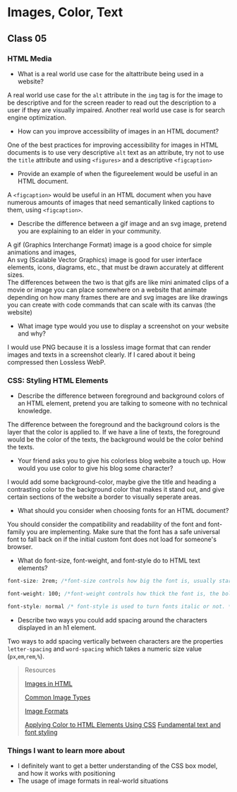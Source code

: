 # Images, Color, Text

## Class 05

### HTML Media
- What is a real world use case for the altattribute being used in a website?

A real world use case for the `alt` attribute in the `img` tag is for the image to be descriptive and for the screen reader to read out the description to a user if they are visually impaired. Another real world use case is for search engine optimization. 

- How can you improve accessibility of images in an HTML document?

One of the best practices for improving accessibility for images in HTML documents is to use very descriptive `alt` text as an attribute, try not to use the `title` attribute and using `<figures>` and a descriptive `<figcaption>`

- Provide an example of when the figureelement would be useful in an HTML document.

A `<figcaption>` would be useful in an HTML document when you have numerous amounts of images that need semantically linked captions to them, using `<figcaption>`.

- Describe the difference between a gif image and an svg image, pretend you are explaining to an elder in your community.

A gif (Graphics Interchange Format) image is a good choice for simple animations and images, 
<br>
An svg (Scalable Vector Graphics) image is good for user interface elements, icons, diagrams, etc., that must be drawn accurately at different sizes.
<br>
The differences between the two is that gifs are like mini animated clips of a movie or image you can place somewhere on a website that animate depending on how many frames there are and svg images are like drawings you can create with code commands that can scale with its canvas (the website)

- What image type would you use to display a screenshot on your website and why?

I would use PNG because it is a lossless image format that can render images and texts in a screenshot clearly. If I cared about it being compressed then Lossless WebP.

### CSS: Styling HTML Elements 
- Describe the difference between foreground and background colors of an HTML element, pretend you are talking to someone with no technical knowledge.

The difference between the foreground and the background colors is the layer that the color is applied to. If we have a line of texts, the foreground would be the color of the texts, the background would be the color behind the texts.

- Your friend asks you to give his colorless blog website a touch up. How would you use color to give his blog some character?

I would add some background-color, maybe give the title and heading a contrasting color to the background color that makes it stand out, and give certain sections of the website a border to visually seperate areas.

- What should you consider when choosing fonts for an HTML document?

You should consider the compatibility and readability of the font and font-family you are implementing. Make sure that the font has a safe universal font to fall back on if the initial custom font does not load for someone's browser.

- What do font-size, font-weight, and font-style do to HTML text elements?

```css
font-size: 2rem; /*font-size controls how big the font is, usually starting from a default of 16px */

font-weight: 100; /*font-weight controls how thick the font is, the boldness of the font. */

font-style: normal /* font-style is used to turn fonts italic or not. */

```

- Describe two ways you could add spacing around the characters displayed in an h1 element.

Two ways to add spacing vertically between characters are the properties `letter-spacing` and `word-spacing` which takes a numeric size value (`px`,`em`,`rem`,`%`).

>Resources
>
>[Images in HTML](https://developer.mozilla.org/en-US/docs/Learn/HTML/Multimedia_and_embedding/Images_in_HTML)
>
>[Common Image Types](https://developer.mozilla.org/en-US/docs/Web/Media/Formats/Image_types)
>
>[Image Formats](https://developer.mozilla.org/en-US/docs/Web/Media/Formats/Image_types#choosing_an_image_format)
>
>[Applying Color to HTML Elements Using CSS](https://developer.mozilla.org/en-US/docs/Web/CSS/CSS_Colors/Applying_color)
>[Fundamental text and font styling](https://developer.mozilla.org/en-US/docs/Learn/CSS/Styling_text/Fundamentals)

### Things I want to learn more about
- I definitely want to get a better understanding of the CSS box model, and how it works with positioning
- The usage of image formats in real-world situations
